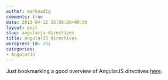 ```yaml
---
author: marknadig
comments: true
date: 2013-04-12 15:56:26+00:00
layout: post
slug: angularjs-directives
title: AngularJS directives
wordpress_id: 352
categories:
- AngularJS
---
```


Just bookmarking a good overview of AngularJS directives [here](http://statelessprime.blogspot.be/2013/04/angularjs-directive-overview.html).
